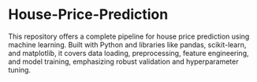 # House-Price-Prediction
This repository offers a complete pipeline for house price prediction using machine learning. Built with Python and libraries like pandas, scikit-learn, and matplotlib, it covers data loading, preprocessing, feature engineering, and model training, emphasizing robust validation and hyperparameter tuning.
